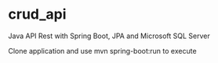 # crud_api
Java API Rest with Spring Boot, JPA and Microsoft SQL Server

Clone application and use mvn spring-boot:run to execute
